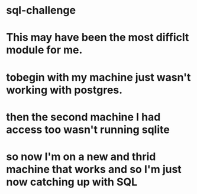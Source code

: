 # sql-challenge
# This may have been the most difficlt module for me.
# tobegin with my machine just wasn't working with postgres.
# then the second machine I had access too wasn't running sqlite
# so now I'm on a new and thrid machine that works and so I'm just now catching up with SQL


